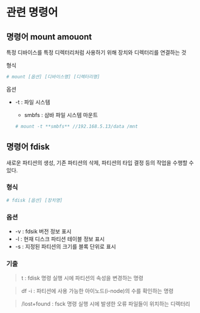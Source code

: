 # 관련 명령어

## 명령어 mount amouont

특정 디바이스를 특정 디렉터리처럼 사용하기 위해 장치와 디렉터리를 연결하는 것

형식

```bash
# mount [옵션] [디바이스명] [디렉터리명]
```

옵션

- -t : 파일 시스템
    - smbfs : 삼바 파일 시스템 마운트

    ```bash
    # mount -t **smbfs** //192.168.5.13/data /mnt
    ```


## 명령어 fdisk

새로운 파티션의 생성, 기존 파티션의 삭제, 파티션의 타입 결정 등의 작업을 수행할 수 있다.

### 형식

```bash
# fdisk [옵션] [장치명]
```

### 옵션

- -v : fdsik 버전 정보 표시
- -l : 현재 디스크 파티션 테이블 정보 표시
- -s : 지정된 파티션의 크기를 블록 단위로 표시

### 기출

> t : fdisk 명령 실행 시에 파티션의 속성을 변경하는 명령
>

> df -i : 파티션에 사용 가능한 아이노드(i-node)의 수를 확인하는 명령
>

> /lost+found : fsck 명령 실행 시에 발생한 오류 파일들이 위치하는 디렉터리
>